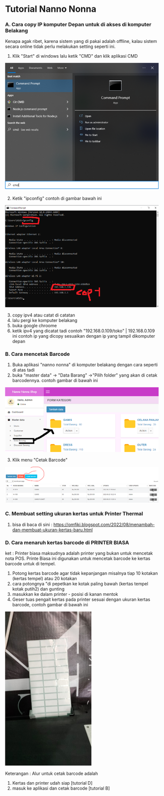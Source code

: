 # Tutorial Nanno Nonna
### A. Cara copy IP komputer Depan untuk di akses di komputer Belakang
Kenapa agak ribet, karena sistem yang di pakai adalah offline, kalau sistem secara online tidak perlu melakukan setting seperti ini.
1. Klik "Start" di windows lalu ketik "CMD" dan klik aplikasi CMD
<img src="https://github.com/fiki123/tutor-nanno/blob/main/gambar/n-1.png" width="500">


2. Ketik "ipconfig" contoh di gambar bawah ini
<img src="https://github.com/fiki123/tutor-nanno/blob/main/gambar/N2.png" width="500">

3. copy ipv4 atau catat di catatan
4. lalu pergi ke komputer belakang
5. buka google chroome
7. ketik ipv4 yang dicatat tadi contoh "192.168.0.109/toko" | 192.168.0.109 ini contoh ip yang dicopy sesuaikan dengan ip yang tampil dikomputer depan


### B. Cara mencetak Barcode
1. Buka aplikasi "nanno nonna" di komputer belakang dengan cara seperti di atas tadi
2. buka "master data" -> "Data Barang" ->"Pilih folder" yang akan di cetak barcodennya. contoh gambar di bawah ini
<img src="https://github.com/fiki123/tutor-nanno/blob/main/gambar/n3.png" width="500">

3. Klik menu "Cetak Barcode"
<img src="https://github.com/fiki123/tutor-nanno/blob/main/gambar/n4.PNG" width="500">


### C. Membuat setting ukuran kertas untuk Printer Thermal
1. bisa di baca di sini : https://omfiki.blogspot.com/2022/08/menambah-dan-membuat-ukuran-kertas-baru.html


### D. Cara menaruh kertas barcode di PRINTER BIASA
ket : Printer biasa maksudnya adalah printer yang bukan untuk mencetak nota POS. 
Printe Biasa ini digunakan untuk mencetak barcode ke kertas barcode untuk di tempel.

1. Potong kertas barcode agar tidak kepanjangan misalnya tiap 10 kotakan (kertas tempel) atau 20 kotakan
2. cara potongnya "di pepetkan ke kotak paling bawah (kertas tempel kotak putih2) dan gunting
3. masukkan ke dalam printer - posisi di kanan mentok
4. Geser tuas pengait kertas pada printer sesuai dengan ukuran kertas barcode, contoh gambar di bawah ini
<img src="https://github.com/fiki123/tutor-nanno/blob/main/gambar/n5.jpg" height="500">

Keterangan : 
Alur untuk cetak barcode adalah
1. Kertas dan printer udah siap [tutorial D]
2. masuk ke aplikasi dan cetak barcode [tutorial B]

